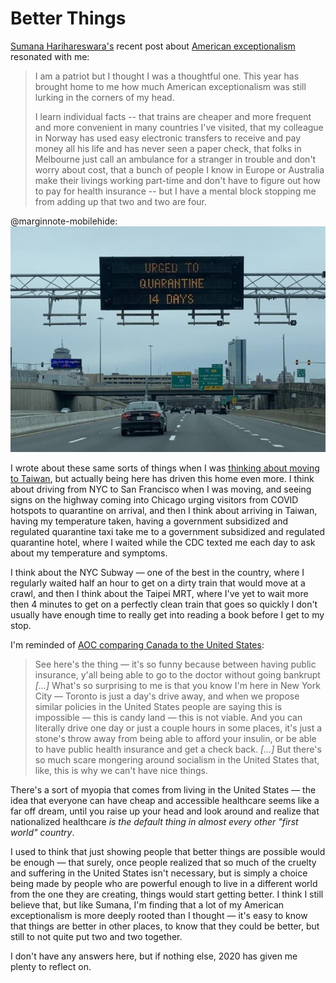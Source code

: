 # Better Things

[Sumana Harihareswara's](https://www.harihareswara.net/sumana/2020/12/11/0) recent post about [American exceptionalism](https://www.harihareswara.net/sumana/2020/12/11/0) resonated with me:

> I am a patriot but I thought I was a thoughtful one. This year has brought home to me how much American exceptionalism was still lurking in the corners of my head.
> 
> I learn individual facts -- that trains are cheaper and more frequent and more convenient in many countries I've visited, that my colleague in Norway has used easy electronic transfers to receive and pay money all his life and has never seen a paper check, that folks in Melbourne just call an ambulance for a stranger in trouble and don't worry about cost, that a bunch of people I know in Europe or Australia make their livings working part-time and don't have to figure out how to pay for health insurance -- but I have a mental block stopping me from adding up that two and two are four.

@marginnote-mobilehide: <img src="/img/post/better-things/chicago-billboard.jpg" alt="A LED billboard reading 'URGED TO QUARANTINE 14 DAYS'"/>

I wrote about these same sorts of things when I was [thinking about moving to Taiwan](/taiwan/), but actually being here has driven this home even more. I think about driving from NYC to San Francisco when I was moving, and seeing signs on the highway coming into Chicago urging visitors from COVID hotspots to quarantine on arrival, and then I think about arriving in Taiwan, having my temperature taken, having a government subsidized and regulated quarantine taxi take me to a government subsidized and regulated quarantine hotel, where I waited while the CDC texted me each day to ask about my temperature and symptoms.

I think about the NYC Subway — one of the best in the country, where I regularly waited half an hour to get on a dirty train that would move at a crawl, and then I think about the Taipei MRT, where I've yet to wait more then 4 minutes to get on a perfectly clean train that goes so quickly I don't usually have enough time to really get into reading a book before I get to my stop.

I'm reminded of [AOC comparing Canada to the United States](https://youtu.be/luODwjvDFuM?t=149):

> See here's the thing — it's so funny because between having public insurance, y'all being able to go to the doctor without going bankrupt *[…]* What's so surprising to me is that you know I'm here in New York City — Toronto is just a day's drive away, and when we propose similar policies in the United States people are saying this is impossible — this is candy land — this is not viable. And you can literally drive one day or just a couple hours in some places, it's just a stone's throw away from being able to afford your insulin, or be able to have public health insurance and get a check back. *[…]* But there's so much scare mongering around socialism in the United States that, like, this is why we can't have nice things.

There's a sort of myopia that comes from living in the United States — the idea that everyone can have cheap and accessible healthcare seems like a far off dream, until you raise up your head and look around and realize that nationalized healthcare *is the default thing in almost every other "first world" country*.

I used to think that just showing people that better things are possible would be enough — that surely, once people realized that so much of the cruelty and suffering in the United States isn't necessary, but is simply a choice being made by people who are powerful enough to live in a different world from the one they are creating, things would start getting better. I think I still believe that, but like Sumana, I'm finding that a lot of my American exceptionalism is more deeply rooted than I thought — it's easy to know that things are better in other places, to know that they could be better, but still to not quite put two and two together.

I don't have any answers here, but if nothing else, 2020 has given me plenty to reflect on.
